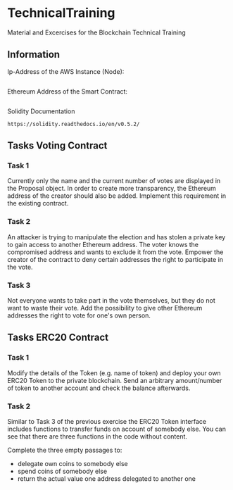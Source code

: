# TechnicalTraining
Material and Excercises for the Blockchain Technical Training

## Information

Ip-Address of the AWS Instance (Node):

```
```

Ethereum Address of the Smart Contract: 
```
```

Solidity Documentation 
```
https://solidity.readthedocs.io/en/v0.5.2/
```

## Tasks Voting Contract

### Task 1

Currently only the name and the current number of votes are displayed in the Proposal object. In order to create more transparency, the Ethereum address of the creator should also be added. Implement this requirement in the existing contract.

### Task 2

An attacker is trying to manipulate the election and has stolen a private key to gain access to another Ethereum address. The voter knows the compromised address and wants to exclude it from the vote. Empower the creator of the contract to deny certain addresses the right to participate in the vote.

### Task 3

Not everyone wants to take part in the vote themselves, but they do not want to waste their vote. Add the possibility to give other Ethereum addresses the right to vote for one's own person.

## Tasks ERC20 Contract

### Task 1

Modify the details of the Token (e.g. name of token) and deploy your own ERC20 Token to the private blockchain.
Send an arbitrary amount/number of token to another account and check the balance afterwards.

### Task 2

Similar to Task 3 of the previous exercise the ERC20 Token interface includes functions to transfer funds on account of somebody else. You can see that there are three functions in the code without content. 

Complete the three empty passages to:
* delegate own coins to somebody else
* spend coins of somebody else
* return the actual value one address delegated to another one

